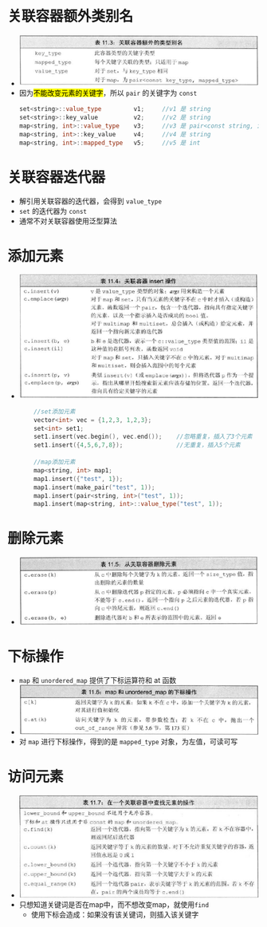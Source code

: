 # 关联容器额外类别名
- ![](images/2024-04-26-16-40-39.png)
- 因为<mark>不能改变元素的关键字</mark>，所以 `pair` 的关键字为 `const`
    ```c++
    set<string>::value_type         v1;     //v1 是 string
    set<string>::key_value          v2;     //v2 是 string
    map<string, int>::value_type    v3;     //v3 是 pair<const string, int>
    map<string, int>::key_value     v4;     //v4 是 string
    map<string, int>::mapped_type   v5;     //v5 是 int
    ```

# 关联容器迭代器
- 解引用关联容器的迭代器，会得到 `value_type`
- `set` 的迭代器为 `const`
- 通常不对关联容器使用泛型算法

# 添加元素
- ![](images/2024-04-29-10-49-14.png)
    ```c++
        //set添加元素
        vector<int> vec = {1,2,3, 1,2,3};
        set<int> set1;
        set1.insert(vec.begin(), vec.end());    //忽略重复，插入了3个元素
        set1.insert({4,5,6,7,8});               //无重复，插入5个元素

        //map添加元素
        map<string, int> map1;
        map1.insert({"test", 1});
        map1.insert(make_pair("test", 1));
        map1.insert(pair<string, int>("test", 1));
        map1.insert(map<string, int>::value_type("test", 1));
    ```

# 删除元素
- ![](images/2024-04-29-13-52-00.png)

# 下标操作
- `map` 和 `unordered_map` 提供了下标运算符和 at 函数
- ![](images/2024-04-29-14-00-03.png)
- 对 `map` 进行下标操作，得到的是 `mapped_type` 对象，为左值，可读可写

# 访问元素
- ![](images/2024-04-29-14-39-40.png)
- 只想知道关键词是否在map中，而不想改变map，就使用`find`
  - 使用下标会造成：如果没有该关键词，则插入该关键字